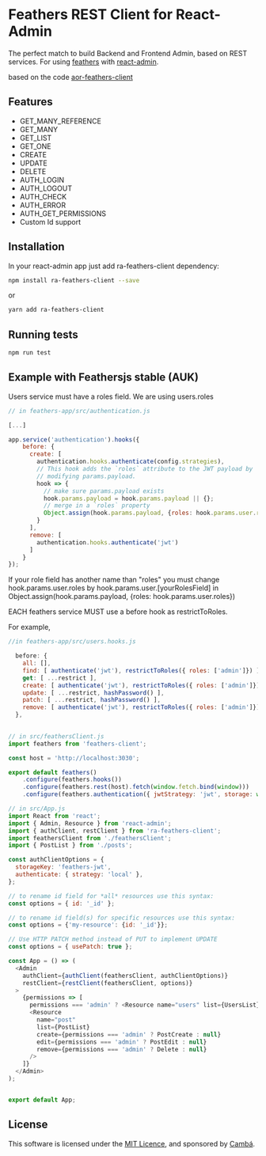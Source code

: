 # Feathers REST Client for React-Admin

The perfect match to build Backend and Frontend Admin, based on REST services.
For using [feathers](https://www.feathersjs.com) with [react-admin](https://github.com/marmelab/react-admin).

based on the code [aor-feathers-client](https://github.com/josx/aor-feathers-client)

## Features
* GET_MANY_REFERENCE
* GET_MANY
* GET_LIST
* GET_ONE
* CREATE
* UPDATE
* DELETE
* AUTH_LOGIN
* AUTH_LOGOUT
* AUTH_CHECK
* AUTH_ERROR
* AUTH_GET_PERMISSIONS
* Custom Id support

## Installation

In your react-admin app just add ra-feathers-client dependency:

```sh
npm install ra-feathers-client --save
```

or

```sh
yarn add ra-feathers-client
```

## Running tests

```sh
npm run test

```

## Example with Feathersjs stable (AUK)

Users service must have a roles field. We are using users.roles

```js
// in feathers-app/src/authentication.js

[...]

app.service('authentication').hooks({
    before: {
      create: [
        authentication.hooks.authenticate(config.strategies),
        // This hook adds the `roles` attribute to the JWT payload by
        // modifying params.payload.
        hook => {
          // make sure params.payload exists
          hook.params.payload = hook.params.payload || {};
          // merge in a `roles` property
          Object.assign(hook.params.payload, {roles: hook.params.user.roles});
        }
      ],
      remove: [
        authentication.hooks.authenticate('jwt')
      ]
    }
});

```

If your role field has another name than "roles" you must change hook.params.user.roles by hook.params.user.[yourRolesField] in Object.assign(hook.params.payload, {roles: hook.params.user.roles})

EACH feathers service MUST use a before hook as restrictToRoles. 

For example, 

```js
//in feathers-app/src/users.hooks.js

  before: {
    all: [],
    find: [ authenticate('jwt'), restrictToRoles({ roles: ['admin']}) ],
    get: [ ...restrict ],
    create: [ authenticate('jwt'), restrictToRoles({ roles: ['admin']}), hashPassword() ],
    update: [ ...restrict, hashPassword() ],
    patch: [ ...restrict, hashPassword() ],
    remove: [ authenticate('jwt'), restrictToRoles({ roles: ['admin']}) ]
  },
  
```


```js
// in src/feathersClient.js
import feathers from 'feathers-client';

const host = 'http://localhost:3030';

export default feathers()
    .configure(feathers.hooks())
    .configure(feathers.rest(host).fetch(window.fetch.bind(window)))
    .configure(feathers.authentication({ jwtStrategy: 'jwt', storage: window.localStorage }));
```

```js
// in src/App.js
import React from 'react';
import { Admin, Resource } from 'react-admin';
import { authClient, restClient } from 'ra-feathers-client';
import feathersClient from './feathersClient';
import { PostList } from './posts';

const authClientOptions = {
  storageKey: 'feathers-jwt',
  authenticate: { strategy: 'local' },
};

// to rename id field for *all* resources use this syntax:
const options = { id: '_id' };

// to rename id field(s) for specific resources use this syntax:
const options = {'my-resource': {id: '_id'}};

// Use HTTP PATCH method instead of PUT to implement UPDATE
const options = { usePatch: true };

const App = () => (
  <Admin
    authClient={authClient(feathersClient, authClientOptions)}
    restClient={restClient(feathersClient, options)}
  >
    {permissions => [
      permissions === 'admin' ? <Resource name="users" list={UsersList} /> : null,
      <Resource
        name="post"
        list={PostList}
        create={permissions === 'admin' ? PostCreate : null}
        edit={permissions === 'admin' ? PostEdit : null}
        remove={permissions === 'admin' ? Delete : null}
      />
    ]}
  </Admin>
);


export default App;
```

## License

This software is licensed under the [MIT Licence](LICENSE), and sponsored by [Cambá](https://www.camba.coop).
